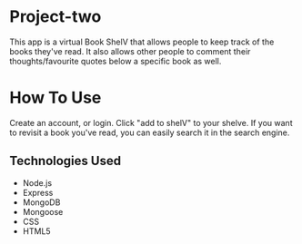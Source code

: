 # Project-two

This app is a virtual Book ShelV that allows people to keep track of the books they've read.  It also allows other people  to comment their thoughts/favourite quotes below a specific book as well.


# How To Use

Create an account, or login. Click "add to shelV" to your shelve.
If you want to revisit a book you've read, you can easily search it in the search engine.


## Technologies Used

* Node.js
* Express
* MongoDB
* Mongoose
* CSS
* HTML5

